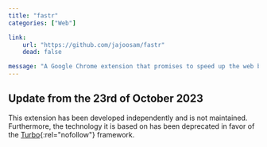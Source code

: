 ```yaml
---
title: "fastr"
categories: ["Web"]

link:
    url: "https://github.com/jajoosam/fastr"
    dead: false

message: "A Google Chrome extension that promises to speed up the web by only loading new contents when navigating."
---
```


## Update from the 23rd of October 2023

This extension has been developed independently and is not maintained. Furthermore, the technology it is based on has
been deprecated in favor of the [Turbo](https://github.com/hotwired/turbo){:rel="nofollow"} framework.
